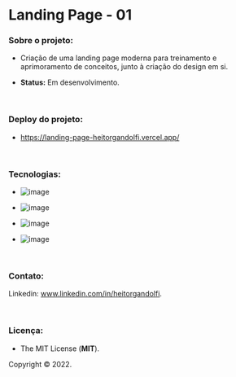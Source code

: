# Landing Page - 01

<div align="center">
 
 </div>

### **Sobre o projeto:**

- Criação de uma landing page moderna para treinamento e aprimoramento de conceitos, junto à criação do design em si.

- **Status:** Em desenvolvimento. 

<br>

### **Deploy do projeto:**

- https://landing-page-heitorgandolfi.vercel.app/

<br>


### **Tecnologias:**

- ![image](https://img.shields.io/badge/React-20232A?style=for-the-badge&logo=react&logoColor=61DAFB)

- ![image](https://img.shields.io/badge/JavaScript-F7DF1E?style=for-the-badge&logo=javascript&logoColor=black
)

- ![image](https://img.shields.io/badge/HTML5-E34F26?style=for-the-badge&logo=html5&logoColor=white
)
- ![image](https://img.shields.io/badge/CSS3-1572B6?style=for-the-badge&logo=css3&logoColor=white
)

<br>

### **Contato:**

Linkedin: www.linkedin.com/in/heitorgandolfi.


<br>

### **Licença:**

- The MIT License (**MIT**).

Copyright ©️ 2022.
